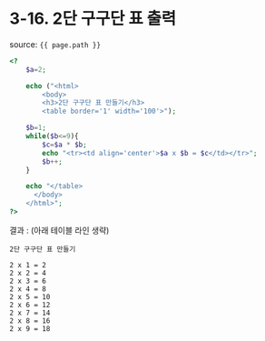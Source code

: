 # 3-16. 2단 구구단 표 출력

source: `{{ page.path }}`

```php
<?
	$a=2;

	echo ("<html>
		<body>
		<h3>2단 구구단 표 만들기</h3>
		<table border='1' width='100'>");

	$b=1;
	while($b<=9){
		$c=$a * $b;
		echo "<tr><td align='center'>$a x $b = $c</td></tr>";
		$b++;
	}

	echo "</table>
	  </body>
    </html>";
?>
```


결과 : (아래 테이블 라인 생략)
```
2단 구구단 표 만들기

2 x 1 = 2
2 x 2 = 4
2 x 3 = 6
2 x 4 = 8
2 x 5 = 10
2 x 6 = 12
2 x 7 = 14
2 x 8 = 16
2 x 9 = 18
```
